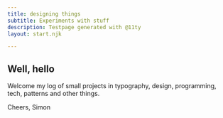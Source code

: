 ```yaml
---
title: designing things
subtitle: Experiments with stuff
description: Testpage generated with @11ty
layout: start.njk

---
```


## Well, hello
Welcome my log of small projects in typography, design, programming, tech, patterns and other things.

Cheers, Simon

